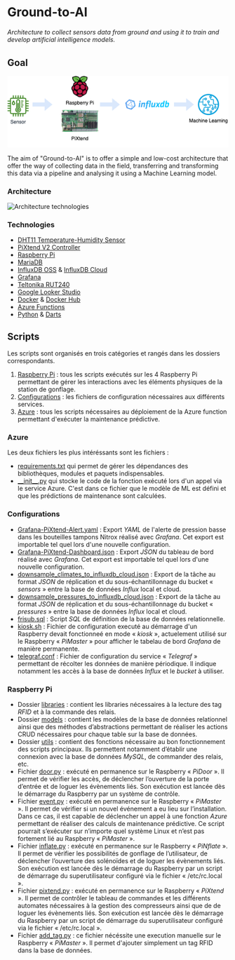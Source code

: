 # Ground-to-AI

###### Architecture to collect sensors data from ground and using it to train and develop artificial intelligence models.

## Goal

![Ground-to-AI goal](images/goal.png)

The aim of "Ground-to-AI" is to offer a simple and low-cost architecture that offer the way of collecting data in the field, transferring and transforming this data via a pipeline and analysing it using a Machine Learning model.

### Architecture

![Architecture technologies](images/technologies.png)

### Technologies

- [DHT11 Temperature-Humidity Sensor](https://www.waveshare.com/temperature-humidity-sensor.htm)
- [PiXtend V2 Controller](https://www.pixtend.de/pixtend-v2/hardware-v2/pixtend-v2-l-controller/)
- [Raspberry Pi](https://www.raspberrypi.org/)
- [MariaDB](https://mariadb.com/)
- [InfluxDB OSS](https://www.influxdata.com/) & [InfluxDB Cloud](https://www.influxdata.com/products/influxdb-cloud/)
- [Grafana](https://grafana.com/)
- [Teltonika RUT240](https://teltonika-networks.com/de/products/routers/rut240)
- [Google Looker Studio](https://lookerstudio.google.com/u/0/)
- [Docker](https://docker.com/) & [Docker Hub](https://hub.docker.com/)
- [Azure Functions](https://learn.microsoft.com/en-us/azure/azure-functions/)
- [Python](https://docs.python.org/) & [Darts](https://unit8co.github.io/darts/index.html)

## Scripts

Les scripts sont organisés en trois catégories et rangés dans les dossiers correspondants.

1. [Raspberry Pi](Raspberry%20Pi) : tous les scripts exécutés sur les 4 Raspberry Pi permettant de gérer les interactions avec les éléments physiques de la station de gonflage.
2. [Configurations](Configurations) : les fichiers de configuration nécessaires aux différents services.
3. [Azure](Azure) : tous les scripts nécessaires au déploiement de la Azure function permettant d'exécuter la maintenance prédictive.

### Azure

Les deux fichiers les plus intéréssants sont les fichiers :

- [requirements.txt](Azure/requirements.txt) qui permet de gérer les dépendances des bibliothèques, modules et paquets indispensables.
- [\_\_init\_\_.py](Azure/HttpTriggerFrisub/__init__.py) qui stocke le code de la fonction exécuté lors d'un appel via le service Azure. C'est dans ce fichier que le modèle de ML est défini et que les prédictions de maintenance sont calculées.

### Configurations

- [Grafana-PiXtend-Alert.yaml](Configurations/Grafana-PiXtend-Alert.yaml) : Export *YAML* de l'alerte de pression basse dans les bouteilles tampons Nitrox réalisé avec *Grafana*. Cet export est importable tel quel lors d'une nouvelle configuration.
- [Grafana-PiXtend-Dashboard.json](Configurations/Grafana-PiXtend-Dashboard.json) : Export *JSON* du tableau de bord réalisé avec *Grafana*. Cet export est importable tel quel lors d'une nouvelle configuration.
- [downsample_climates_to_influxdb_cloud.json](Configurations/downsample_climates_to_influxdb_cloud.json) : Export de la tâche au format *JSON* de réplication et du sous-échantillonnage du bucket « *sensors* » entre la base de données *Influx* local et cloud.
- [downsample_pressures_to_influxdb_cloud.json](Configurations/downsample_pressures_to_influxdb_cloud.json) : Export de la tâche au format *JSON* de réplication et du sous-échantillonnage du bucket « *pressures* » entre la base de données *Influx* local et cloud.
- [frisub.sql](Configurations/frisub.sql) : Script *SQL* de définition de la base de données relationnelle.
- [kiosk.sh](Configurations/kiosk.sh) : Fichier de configuration executé au démarrage d'un Raspberry devait fonctionneé en mode « *kiosk* », actuelement utilisé sur le Raspberry « *PiMaster* » pour afficher le tabelau de bord *Grafana* de manière permanente.
- [telegraf.conf](Configurations/telegraf.conf) : Fichier de configuration du service « *Telegraf* » permettant de récolter les données de manière périodique. Il indique notamment les accès à la base de données *Influx* et le *bucket* à utiliser.

### Raspberry Pi

- Dossier [libraries](Raspberry%20Pi/libraries) : contient les libraries nécessaires à la lecture des tag *RFID* et à la commande des relais.
- Dossier [models](Raspberry%20Pi/models) : contient les modèles de la base de données relationnel ainsi que des méthodes d’abstractions permettant de réaliser les actions CRUD nécessaires pour chaque table sur la base de données.
- Dossier [utils](Raspberry%20Pi/utils) : contient des fonctions nécessaire au bon fonctionnement des scripts principaux. Ils permettent notamment d’établir une connexion avec la base de données *MySQL*, de commander des relais, etc.
- Fichier [door.py](Raspberry%20Pi/door.py) : exécuté en permanence sur le Raspberry « *PiDoor* ». Il permet de vérifier les accès, de déclencher l’ouverture de la porte d’entrée et de loguer les évènements liés. Son exécution est lancée dès le démarrage du Raspberry par un système de contrôle.
- Fichier [event.py](Raspberry%20Pi/event.py) : exécuté en permanence sur le Raspberry « *PiMaster* ». Il permet de vérifier si un nouvel événement a eu lieu sur l’installation. Dans ce cas, il est capable de déclencher un appel à une fonction *Azure* permettant de réaliser des calculs de maintenance prédictive. Ce script pourrait s’exécuter sur n’importe quel système Linux et n’est pas fortement lié au Raspberry « *PiMaster* ».
- Fichier [inflate.py](Raspberry%20Pi/inflate.py) : exécuté en permanence sur le Raspberry « *PiNflate* ». Il permet de vérifier les possibilités de gonflage de l’utilisateur, de déclencher l’ouverture des solénoïdes et de loguer les évènements liés. Son exécution est lancée dès le démarrage du Raspberry par un script de démarrage du superutilisateur configuré via le fichier « /etc/rc.local ».
- Fichier [pixtend.py](Raspberry%20Pi/pixtend.py) : exécuté en permanence sur le Raspberry « *PiXtend* ». Il permet de contrôler le tableau de commandes et les différents automates nécessaires à la gestion des compresseurs ainsi que de de loguer les évènements liés. Son exécution est lancée dès le démarrage du Raspberry par un script de démarrage du superutilisateur configuré via le fichier « /etc/rc.local ».
- Fichier [add_tag.py](Raspberry%20Pi/add_tag.py) : ce fichier nécéssite une execution manuelle sur le Raspberry « *PiMaster* ». Il permet d'ajouter simplement un tag RFID dans la base de données.